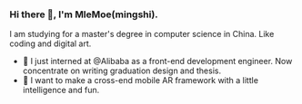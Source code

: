 ### Hi there 👋, I'm MleMoe(mingshi).

I am studying for a master's degree in computer science in China. Like coding and digital art.

- 🔭 I just interned at @Alibaba as a front-end development engineer. Now concentrate on writing graduation design and thesis.
- 🤔 I want to make a cross-end mobile AR framework with a little intelligence and fun.
